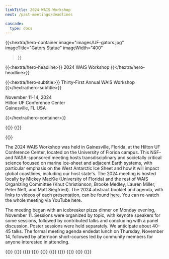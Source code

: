 ```yaml
---
linkTitle: 2024 WAIS Workshop
next: /past-meetings/deadlines

cascade:
  type: docs
---
```


<div class="hx:mt-6 hx:mb-6"></div>

{{<hextra/hero-container
    image="images/UF-gators.jpg"
    imageTitle="Gators Statue"
    imageWidth="400"
>}}


{{<hextra/hero-headline>}}
  2024 WAIS Workshop
{{</hextra/hero-headline>}}


{{<hextra/hero-subtitle>}}
  Thirty-First Annual WAIS Workshop
{{</hextra/hero-subtitle>}}

<div class="hx:mt-6 hx:mb-3">

November 11-14, 2024<br>
Hilton UF Conference Center<br>
Gainesville, FL USA<br>

</div>

{{</hextra/hero-container>}}

{{<cards>}}
	{{<card link="/agendas/wais2024booklet.pdf" title="Click here for the conference booklet, including the agenda and abstracts.">}}
  <!---{{<card link="/agendas/wais2024booklet.pdf" title="Click here for the conference booklet, including the agenda, abstracts, and direct links to recordings of each talk.">}}--->
  <!---{{<card link="" title="Click here to see the YouTube archive of sessions from the 2024 workshop.">}}--->
{{</cards>}}



The 2024 WAIS Workshop was held in Gainesville, Florida, at the Hilton UF Conference Center, located on the University of Florida campus. This NSF- and NASA-sponsored meeting hosts transdisciplinary and societally critical science focused on marine ice-sheet and adjacent Earth systems, with particular emphasis on the West Antarctic Ice Sheet and how it will impact global coastlines, including our host state's. The 2024 meeting is hosted locally by Mickey MacKie (University of Florida) and the rest of WAIS Organizing Committee (Knut Christianson, Brooke Medley, Lauren Miller, Peter Neff, and Matt Siegfried). The 2024 abstract booklet and agenda, with links to videos of each presentation, can be found [here](/agendas/wais2024booklet.pdf). You can re-watch the whole meeting via YouTube here. 

The meeting began with an icebreaker pizza dinner on Monday evening, November 11. Sessions were organized by topic, with keynote speakers for some sessions, followed by contributed talks and concluding with a panel discussion. Poster sessions were held separately. We anticipate about 40-45 talks. The formal meeting agenda endedat lunch on Thursday, November 14, followed by afternoon short-courses led by conmunity members for anyone interested in attending. 

{{<cards>}}
    {{<card link="deadlines" title="Deadlines" subtitle="See important dealines">}}
    {{<card link="registration" title="Registration" subtitle="See the registration information">}}
    {{<card link="abstract-submission" title="Abstracts" subtitle="Abstract submission information">}}
    {{<card link="travel-support" title="Early-Career Travel Support" subtitle="Information about travel support for early career researched (<5 years since PhD)">}}
    {{<card link="agenda" title="Agenda" subtitle="Preliminary information about the workshop agenda">}}
    {{<card link="travel-transportation" title="Travel & Transportation" subtitle="Some extra information to help with travel and transportation">}}
    {{<card link="presentation-guidelines" title="Presentation Guidelines" subtitle="Initial guidelines for oral and poster presentations">}}
    {{<card link="code-of-conduct" title="Code of Conduct" subtitle="Information about the workshop code of conduct.">}}
{{</cards>}}

